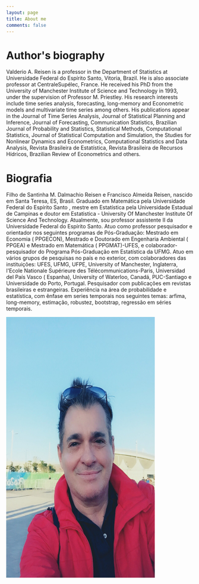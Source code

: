 ```yaml
---
layout: page
title: About me
comments: false
---
```


# Author's biography
Valderio A. Reisen is a professor in the Department of Statistics at Universidade Federal do  Espírito Santo, Vitoria, Brazil. He is also associate professor at CentraleSupélec, France. He received his PhD from the University of Manchester Institute of Science and Technology in 1993, under the supervision of Professor M. Priestley. His research  interests include time series analysis, forecasting, long-memory and Econometric models and multivariate time series among others. His publications appear in the Journal of Time Series Analysis, Journal of  Statistical Planning and Inference, Journal of Forecasting, Communication Statistics, Brazilian  Journal of Probability and Statistics, Statistical Methods, Computational Statistics, Journal of Statistical Computation and Simulation, the Studies for Nonlinear Dynamics and Econometrics, Computational Statistics and Data Analysis, Revista Brasileira de Estatística, Revista Brasileira de Recursos Hídricos, Brazilian Review of Econometrics and others.

# Biografia
Filho de Santinha M. Dalmachio Reisen e Francisco Almeida Reisen, nascido em Santa Teresa, ES, Brasil.  Graduado  em Matemática pela Universidade Federal do Espírito Santo , mestre em Estatística pela Universidade Estadual de Campinas  e doutor em Estatistica - University Of Manchester Institute Of Science And Technology. Atualmente, sou professor assistente II da Universidade Federal do Espírito Santo. Atuo como professor pesquisador e orientador nos seguintes programas de Pós-Graduação: Mestrado em Economia ( PPGECON), Mestrado e Doutorado em Engenharia Ambiental ( PPGEA) e Mestrado em Matemática ( PPGMAT)-UFES, e colaborador-pesquisador do Programa Pós-Graduação em Estatística da UFMG. Atuo em vários grupos de pesquisas no país e no exterior, com colaboradores das instituições: UFES, UFMG, UFPE, University of Manchester, Inglaterra, l'Ecole Nationale Supérieure des Télécommunications-Paris, Universidad del País Vasco ( Espanha), University of Waterloo, Canadá, PUC-Santiago e Universidade do Porto, Portugal. Pesquisador com publicações em revistas brasileiras e estrangeiras.  Experiência na área de probabilidade e estatística, com ênfase em series temporais  nos seguintes temas: arfima, long-memory, estimação, robustez, bootstrap, regressão em séries temporais.

<img src="./avatar.jpg" width="400" height="700">
